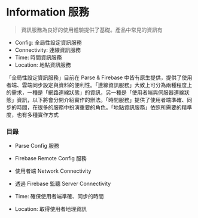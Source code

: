 # Information 服務

> 資訊服務為良好的使用體驗提供了基礎。產品中常見的資訊有
* Config: 全局性設定資訊服務
* Connectivity: 連線資訊服務
* Time: 時間資訊服務
* Location: 地點資訊服務

「全局性設定資訊服務」目前在 Parse & Firebase 中皆有原生提供，提供了使用者端、雲端同步設定與資料的便利性。「連線資訊服務」大致上可分為兩種程度上的需求，一種是「網路連線狀態」的資訊，另一種是「使用者端與伺服器連線狀態」資訊，以下將會分開介紹實作的辦法。「時間服務」提供了使用者端準確、同步的時間，在很多的服務中扮演重要的角色。「地點資訊服務」依照所需要的精準度，也有多種實作方式

### 目錄

* Parse Config 服務
* Firebase Remote Config 服務

* 使用者端 Network Connectivity
* 透過 Firebase 監聽 Server Connectivity
* Time: 確保使用者端準確、同步的時間
* Location: 取得使用者地理資訊